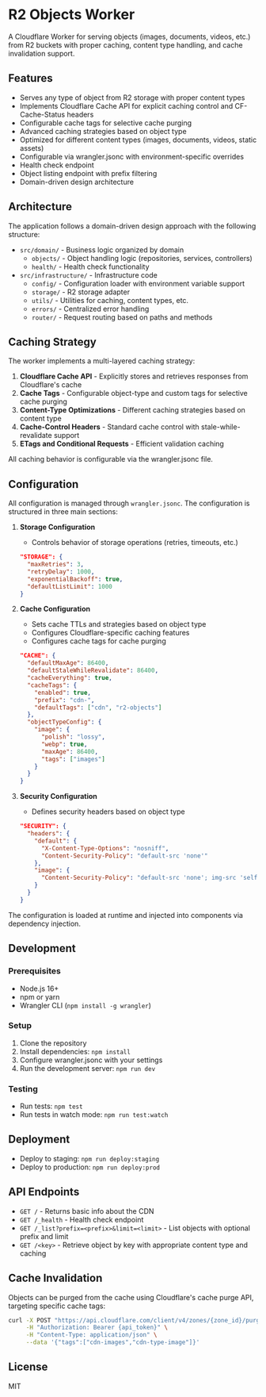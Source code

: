 # R2 Objects Worker

A Cloudflare Worker for serving objects (images, documents, videos, etc.) from R2 buckets with proper caching, content type handling, and cache invalidation support.

## Features

- Serves any type of object from R2 storage with proper content types
- Implements Cloudflare Cache API for explicit caching control and CF-Cache-Status headers
- Configurable cache tags for selective cache purging
- Advanced caching strategies based on object type
- Optimized for different content types (images, documents, videos, static assets)
- Configurable via wrangler.jsonc with environment-specific overrides
- Health check endpoint
- Object listing endpoint with prefix filtering
- Domain-driven design architecture

## Architecture

The application follows a domain-driven design approach with the following structure:

- `src/domain/` - Business logic organized by domain
  - `objects/` - Object handling logic (repositories, services, controllers)
  - `health/` - Health check functionality
- `src/infrastructure/` - Infrastructure code
  - `config/` - Configuration loader with environment variable support
  - `storage/` - R2 storage adapter
  - `utils/` - Utilities for caching, content types, etc.
  - `errors/` - Centralized error handling
  - `router/` - Request routing based on paths and methods

## Caching Strategy

The worker implements a multi-layered caching strategy:

1. **Cloudflare Cache API** - Explicitly stores and retrieves responses from Cloudflare's cache
2. **Cache Tags** - Configurable object-type and custom tags for selective cache purging
3. **Content-Type Optimizations** - Different caching strategies based on content type
4. **Cache-Control Headers** - Standard cache control with stale-while-revalidate support
5. **ETags and Conditional Requests** - Efficient validation caching

All caching behavior is configurable via the wrangler.jsonc file.

## Configuration

All configuration is managed through `wrangler.jsonc`. The configuration is structured in three main sections:

1. **Storage Configuration**
   - Controls behavior of storage operations (retries, timeouts, etc.)
   ```json
   "STORAGE": {
     "maxRetries": 3,
     "retryDelay": 1000,
     "exponentialBackoff": true,
     "defaultListLimit": 1000
   }
   ```

2. **Cache Configuration**
   - Sets cache TTLs and strategies based on object type
   - Configures Cloudflare-specific caching features
   - Configures cache tags for cache purging
   ```json
   "CACHE": {
     "defaultMaxAge": 86400,
     "defaultStaleWhileRevalidate": 86400,
     "cacheEverything": true,
     "cacheTags": {
       "enabled": true,
       "prefix": "cdn-",
       "defaultTags": ["cdn", "r2-objects"]
     },
     "objectTypeConfig": {
       "image": {
         "polish": "lossy",
         "webp": true,
         "maxAge": 86400,
         "tags": ["images"]
       }
     }
   }
   ```

3. **Security Configuration**
   - Defines security headers based on object type
   ```json
   "SECURITY": {
     "headers": {
       "default": {
         "X-Content-Type-Options": "nosniff",
         "Content-Security-Policy": "default-src 'none'"
       },
       "image": {
         "Content-Security-Policy": "default-src 'none'; img-src 'self'"
       }
     }
   }
   ```

The configuration is loaded at runtime and injected into components via dependency injection.

## Development

### Prerequisites

- Node.js 16+
- npm or yarn
- Wrangler CLI (`npm install -g wrangler`)

### Setup

1. Clone the repository
2. Install dependencies: `npm install`
3. Configure wrangler.jsonc with your settings
4. Run the development server: `npm run dev`

### Testing

- Run tests: `npm test`
- Run tests in watch mode: `npm run test:watch`

## Deployment

- Deploy to staging: `npm run deploy:staging`
- Deploy to production: `npm run deploy:prod`

## API Endpoints

- `GET /` - Returns basic info about the CDN
- `GET /_health` - Health check endpoint
- `GET /_list?prefix=<prefix>&limit=<limit>` - List objects with optional prefix and limit
- `GET /<key>` - Retrieve object by key with appropriate content type and caching

## Cache Invalidation

Objects can be purged from the cache using Cloudflare's cache purge API, targeting specific cache tags:

```bash
curl -X POST "https://api.cloudflare.com/client/v4/zones/{zone_id}/purge_cache" \
     -H "Authorization: Bearer {api_token}" \
     -H "Content-Type: application/json" \
     --data '{"tags":["cdn-images","cdn-type-image"]}'
```

## License

MIT